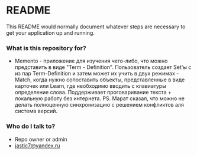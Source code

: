 # README #

This README would normally document whatever steps are necessary to get your application up and running.

### What is this repository for? ###

* Memento - приложение для изучения чего-либо, что можно представить в виде "Term - Definition". Пользователь создает Set'ы с из пар Term-Definition и затем может их учить в двух режимах - Match, когда нужно сопоставить объекты, представленные в виде карточек или Learn, где необходимо вводить с клавиатуры определение слова. Поддерживает проговаривание текста + локальную работу без интернета.
PS. Марат сказал, что можно не делать полноценную синхронизацию с решением конфликтов аля система версий.

### Who do I talk to? ###

* Repo owner or admin
* jastic7@yandex.ru